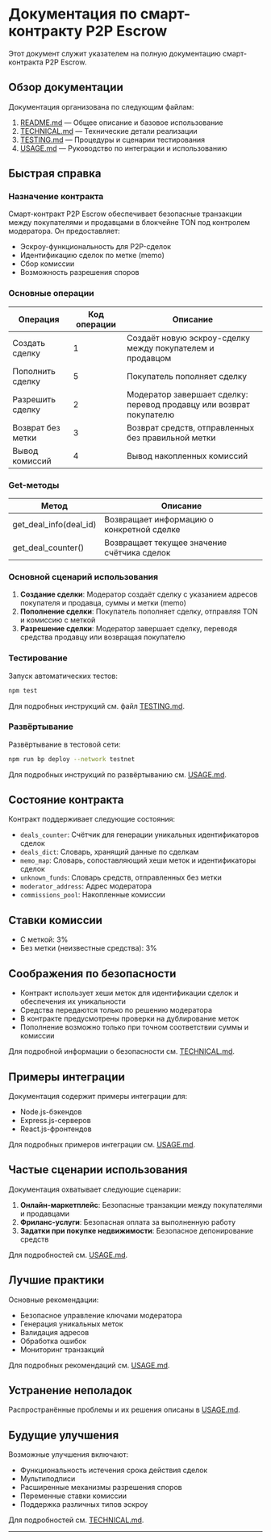 
# Документация по смарт-контракту P2P Escrow

Этот документ служит указателем на полную документацию смарт-контракта P2P Escrow.

## Обзор документации

Документация организована по следующим файлам:

1. [README.md](README.md) — Общее описание и базовое использование  
2. [TECHNICAL.md](TECHNICAL.md) — Технические детали реализации  
3. [TESTING.md](TESTING.md) — Процедуры и сценарии тестирования  
4. [USAGE.md](USAGE.md) — Руководство по интеграции и использованию  

## Быстрая справка

### Назначение контракта

Смарт-контракт P2P Escrow обеспечивает безопасные транзакции между покупателями и продавцами в блокчейне TON под контролем модератора. Он предоставляет:

- Эскроу-функциональность для P2P-сделок  
- Идентификацию сделок по метке (memo)  
- Сбор комиссии  
- Возможность разрешения споров  

### Основные операции

| Операция             | Код операции | Описание                                                  |
|----------------------|--------------|------------------------------------------------------------|
| Создать сделку       | 1            | Создаёт новую эскроу-сделку между покупателем и продавцом |
| Пополнить сделку     | 5            | Покупатель пополняет сделку                               |
| Разрешить сделку     | 2            | Модератор завершает сделку: перевод продавцу или возврат покупателю |
| Возврат без метки    | 3            | Возврат средств, отправленных без правильной метки        |
| Вывод комиссий       | 4            | Вывод накопленных комиссий                                |

### Get-методы

| Метод                     | Описание                                             |
|--------------------------|------------------------------------------------------|
| get_deal_info(deal_id)   | Возвращает информацию о конкретной сделке            |
| get_deal_counter()       | Возвращает текущее значение счётчика сделок          |

### Основной сценарий использования

1. **Создание сделки**: Модератор создаёт сделку с указанием адресов покупателя и продавца, суммы и метки (memo)  
2. **Пополнение сделки**: Покупатель пополняет сделку, отправляя TON и комиссию с меткой  
3. **Разрешение сделки**: Модератор завершает сделку, переводя средства продавцу или возвращая покупателю  

### Тестирование

Запуск автоматических тестов:

```bash
npm test
```

Для подробных инструкций см. файл [TESTING.md](TESTING.md).

### Развёртывание

Развёртывание в тестовой сети:

```bash
npm run bp deploy --network testnet
```

Для подробных инструкций по развёртыванию см. [USAGE.md](USAGE.md).

## Состояние контракта

Контракт поддерживает следующие состояния:

- `deals_counter`: Счётчик для генерации уникальных идентификаторов сделок  
- `deals_dict`: Словарь, хранящий данные по сделкам  
- `memo_map`: Словарь, сопоставляющий хеши меток и идентификаторы сделок  
- `unknown_funds`: Словарь средств, отправленных без метки  
- `moderator_address`: Адрес модератора  
- `commissions_pool`: Накопленные комиссии  

## Ставки комиссии

- С меткой: 3%  
- Без метки (неизвестные средства): 3%  

## Соображения по безопасности

- Контракт использует хеши меток для идентификации сделок и обеспечения их уникальности  
- Средства передаются только по решению модератора  
- В контракте предусмотрены проверки на дублирование меток  
- Пополнение возможно только при точном соответствии суммы и комиссии  

Для подробной информации о безопасности см. [TECHNICAL.md](TECHNICAL.md).

## Примеры интеграции

Документация содержит примеры интеграции для:

- Node.js-бэкендов  
- Express.js-серверов  
- React.js-фронтендов  

Для подробных примеров интеграции см. [USAGE.md](USAGE.md).

## Частые сценарии использования

Документация охватывает следующие сценарии:

1. **Онлайн-маркетплейс**: Безопасные транзакции между покупателями и продавцами  
2. **Фриланс-услуги**: Безопасная оплата за выполненную работу  
3. **Задатки при покупке недвижимости**: Безопасное депонирование средств  

Для подробностей см. [USAGE.md](USAGE.md).

## Лучшие практики

Основные рекомендации:

- Безопасное управление ключами модератора  
- Генерация уникальных меток  
- Валидация адресов  
- Обработка ошибок  
- Мониторинг транзакций  

Для подробных рекомендаций см. [USAGE.md](USAGE.md).

## Устранение неполадок

Распространённые проблемы и их решения описаны в [USAGE.md](USAGE.md).

## Будущие улучшения

Возможные улучшения включают:

- Функциональность истечения срока действия сделок  
- Мультиподписи  
- Расширенные механизмы разрешения споров  
- Переменные ставки комиссии  
- Поддержка различных типов эскроу  

Для подробностей см. [TECHNICAL.md](TECHNICAL.md).

--- 

